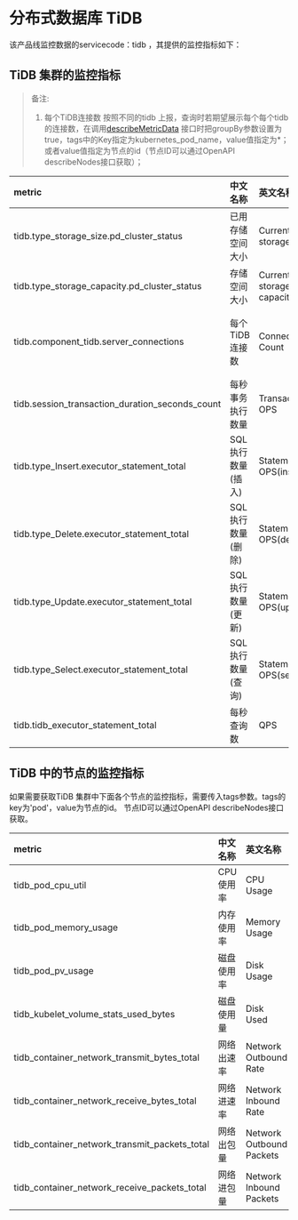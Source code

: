# 分布式数据库 TiDB

该产品线监控数据的servicecode：tidb ，其提供的监控指标如下：

## TiDB 集群的监控指标

> 备注:
> 1. 每个TiDB连接数  按照不同的tidb 上报，查询时若期望展示每个每个tidb 的连接数，在调用[describeMetricData](https://docs.jdcloud.com/cn/monitoring/api/describemetrics)  接口时把groupBy参数设置为true，tags中的Key指定为kubernetes_pod_name，value值指定为*；或者value值指定为节点的id（节点ID可以通过OpenAPI describeNodes接口获取）；

|metric|中文名称|英文名称|单位|说明|
|:-|:-|:-|:-|:-|
|tidb.type_storage_size.pd_cluster_status|已用存储空间大小|Current storage size|GB||
|tidb.type_storage_capacity.pd_cluster_status|存储空间大小|Current storage capacity|GB||
|tidb.component_tidb.server_connections|每个TiDB连接数|Connection Count|个|参见备注 1|
|tidb.session_transaction_duration_seconds_count|每秒事务执行数量|Transaction OPS|个||
|tidb.type_Insert.executor_statement_total|SQL执行数量(插入)|Statement OPS(insert)|个||
|tidb.type_Delete.executor_statement_total|SQL执行数量(删除)|Statement OPS(delete)|个||
|tidb.type_Update.executor_statement_total|SQL执行数量(更新)|Statement OPS(update)|个||
|tidb.type_Select.executor_statement_total|SQL执行数量(查询)|Statement OPS(select)|个||
|tidb.tidb_executor_statement_total|每秒查询数|QPS|个||

## TiDB 中的节点的监控指标
如果需要获取TiDB 集群中下面各个节点的监控指标，需要传入tags参数。tags的key为'pod'，value为节点的id。 节点ID可以通过OpenAPI describeNodes接口获取。

|metric|中文名称|英文名称|单位|备注|
|:--|:--|:--|:--|:--|
|tidb_pod_cpu_util|CPU使用率|CPU Usage|%|
|tidb_pod_memory_usage|内存使用率|Memory Usage|%|
|tidb_pod_pv_usage|磁盘使用率|Disk Usage|%|
|tidb_kubelet_volume_stats_used_bytes|磁盘使用量|Disk Used|GB|
|tidb_container_network_transmit_bytes_total|网络出速率|Network Outbound Rate|Kbps|
|tidb_container_network_receive_bytes_total|网络进速率|Network Inbound Rate|Kbps|
|tidb_container_network_transmit_packets_total|网络出包量|Network Outbound Packets|个/s|
|tidb_container_network_receive_packets_total|网络进包量|Network Inbound Packets|个/s|
